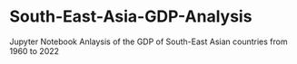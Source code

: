 # South-East-Asia-GDP-Analysis
Jupyter Notebook Anlaysis of the GDP of South-East Asian countries from 1960 to 2022
